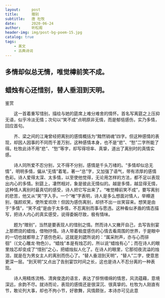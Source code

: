 ```yaml
---
layout:     post
title:      赠别
subtitle:   唐 杜牧
date:       2020-06-24
author:     听松阁
header-img: img/post-bg-poem-15.jpg
catalog: true
tags:
    - 美文
    - 古典诗词
---
```


## 多情却似总无情，唯觉樽前笑不成。
## 蜡烛有心还惜别，替人垂泪到天明。





鉴赏



　　这一首着重写惜别，描绘与她的筵席上难分难舍的情怀。首名写离筵之上压抑无语，似乎冷淡无情；次句以“笑不成”点明原非无情，而是郁悒感伤，实乃多情，回应首句。



　　齐、梁之间的江淹曾经把离别的感情概括为“黯然销魂”四字。但这种感情的表现，却因人因事的不同而千差万别，这种感情本身，也不是“悲”、“愁”二字所能了得。杜牧此诗不用“悲”、“愁”等字，却写得坦率、真挚，道出了离别时的真情实感。



　　诗人同所爱不忍分别，又不得不分别，感情是千头万绪的。“多情却似总无情”，明明多情，偏从“无情”着笔，著一“总”字，又加强了语气，带有浓厚的感情色彩。诗人爱得太深、太多情，以至使他觉得，无论用怎样的方法，都不足以表现出内心的多情。别筵上，凄然相对，象是彼此无情似的。越是多情，越显得无情，这种情人离别时最真切的感受，诗人把它写出来了。“唯觉樽前笑不成”，要写离别的悲苦，他又从“笑”字入手。一个“唯”字表明，诗人是多么想面对情人，举樽道别，强颜欢笑，使所爱欢欣！但因为感伤离别，却挤不出一丝笑容来。想笑是由于“多情”，“笑不成”是由于太多情，不忍离别而事与愿违。这种看似矛盾的情态描写，把诗人内心的真实感受，说得委婉尽致，极有情味。



　　题为“赠别”，当然是要表现人的惜别之情。然而诗人又撇开自己，去写告别宴上那燃烧的蜡烛，借物抒情。诗人带着极度感伤的心情去看周围的世界，于是眼中的一切也就都带上了感伤色彩。这就是刘勰所说的：“属采附声，亦与心而徘徊”（《文心雕龙·物色》）。“蜡烛”本是有烛芯的，所以说“蜡烛有心”；而在诗人的眼里烛芯却变成了“惜别”之心，把蜡烛拟人化了。在诗人的眼里，它那彻夜流溢的烛泪，就是在为男女主人的离别而伤心了。“替人垂泪到天明”，“替人”二字，使意思更深一层。“到天明”又点出了告别宴饮时间之长，这也是诗人不忍分离的一种表现。



　　诗人用精炼流畅、清爽俊逸的语言，表达了悱恻缠绵的情思，风流蕴藉，意境深远，余韵不尽。就诗而论，表现的感情还是很深沉、很真挚的。杜牧为人刚直有节，敢论列大事，却也不拘小节，好歌舞，风情颇张，本诗亦可见此意
